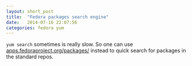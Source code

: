 ```yaml
---
layout: short_post
title:  "Fedora packages search engine"
date:   2014-07-16 22:07:56
categories: fedora yum
---
```

`yum search` sometimes is really slow. So one can use
[apps.fedoraproject.org/packages/][fedora-packages] instead to
quick search for packages in the standard repos.

[fedora-packages]: https://apps.fedoraproject.org/packages/
